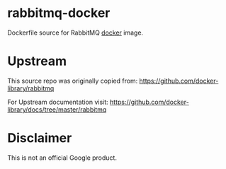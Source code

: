 rabbitmq-docker
============

Dockerfile source for RabbitMQ [docker](https://docker.io) image.

# Upstream
This source repo was originally copied from:
https://github.com/docker-library/rabbitmq

For Upstream documentation visit:
https://github.com/docker-library/docs/tree/master/rabbitmq

# Disclaimer
This is not an official Google product.
